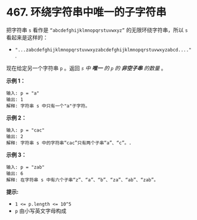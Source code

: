 # 467. 环绕字符串中唯一的子字符串

把字符串 `s` 看作是 `“abcdefghijklmnopqrstuvwxyz”` 的无限环绕字符串，所以 `s` 看起来是这样的：

- `"...zabcdefghijklmnopqrstuvwxyzabcdefghijklmnopqrstuvwxyzabcd...."` .

现在给定另一个字符串 `p` 。返回 *`s` 中 **唯一** 的 `p` 的 **非空子串** 的数量* 。

**示例 1：**

```()
输入: p = "a"
输出: 1
解释: 字符串 s 中只有一个"a"子字符。
```

**示例 2：**

```()
输入: p = "cac"
输出: 2
解释: 字符串 s 中的字符串“cac”只有两个子串“a”、“c”。.
```

**示例 3：**

```()
输入: p = "zab"
输出: 6
解释: 在字符串 s 中有六个子串“z”、“a”、“b”、“za”、“ab”、“zab”。
```

**提示:**

- `1 <= p.length <= 10^5`
- `p` 由小写英文字母构成
